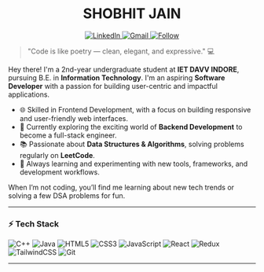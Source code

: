 <h1 align="center">SHOBHIT JAIN</h1>

<div align="center">
  <a href="https://www.linkedin.com/in/shobhit-jain-889ba0202/">
    <img src="https://img.shields.io/badge/LinkedIn-Shobhit%20Jain-blue?style=social&logo=linkedin" alt="LinkedIn">
  </a>
  <a href="mailto:sjain3994@gmail.com">
    <img src="https://img.shields.io/badge/Gmail-shobhit.jain.itech@gmail.com-red?style=social&logo=gmail" alt="Gmail">
  </a>
  <a href="https://github.com/Shobhit1805">
    <img src="https://img.shields.io/github/followers/Shobhit1805?style=social" alt="Follow">
  </a>
</div>


> "Code is like poetry — clean, elegant, and expressive." 💻


Hey there! I'm a 2nd-year undergraduate student at **IET DAVV INDORE**, pursuing B.E. in **Information Technology**. I'm an aspiring **Software Developer** with a passion for building user-centric and impactful applications.

- 🌐 Skilled in Frontend Development, with a focus on building responsive and user-friendly web interfaces.
- 🔧 Currently exploring the exciting world of **Backend Development** to become a full-stack engineer.
- 📚 Passionate about **Data Structures & Algorithms**, solving problems regularly on **LeetCode**.
- 🚀 Always learning and experimenting with new tools, frameworks, and development workflows.

When I’m not coding, you’ll find me learning about new tech trends or solving a few DSA problems for fun.

-----

### ⚡ Tech Stack

![C++](https://img.shields.io/badge/-C++-00599C?logo=c%2B%2B&style=flat)
![Java](https://img.shields.io/badge/-Java-007396?logo=java&style=flat)
![HTML5](https://img.shields.io/badge/-HTML5-E34F26?logo=html5&style=flat)
![CSS3](https://img.shields.io/badge/-CSS3-1572B6?logo=css3&style=flat)
![JavaScript](https://img.shields.io/badge/-JavaScript-F7DF1E?logo=javascript&style=flat)
![React](https://img.shields.io/badge/-React-20232A?logo=react&logoColor=61DAFB&style=flat)
![Redux](https://img.shields.io/badge/-Redux-764ABC?logo=redux&style=flat)
![TailwindCSS](https://img.shields.io/badge/-Tailwind_CSS-38B2AC?logo=tailwind-css&style=flat)
![Git](https://img.shields.io/badge/-Git-F05032?logo=git&style=flat)

----
